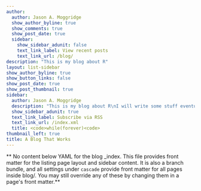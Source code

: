 ```yaml
---
author: 
  author: Jason A. Moggridge
  show_author_byline: true
  show_comments: true
  show_post_date: true
  sidebar:
    show_sidebar_adunit: false
    text_link_label: View recent posts
    text_link_url: /blog/
description: "This is my blog about R"
layout: list-sidebar
show_author_byline: true
show_button_links: false
show_post_date: true
show_post_thumbnail: true
sidebar:
  author: Jason A. Moggridge
  description: "This is my blog about R\nI will write some stuff eventually! "
  show_sidebar_adunit: true
  text_link_label: Subscribe via RSS
  text_link_url: /index.xml
  title: <code>while(forever)<code>
thumbnail_left: true
title: A Blog That Works
---
```


** No content below YAML for the blog _index. This file provides front matter for the listing page layout and sidebar content. It is also a branch bundle, and all settings under `cascade` provide front matter for all pages inside blog/. You may still override any of these by changing them in a page's front matter.**
